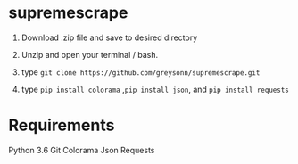 # supremescrape
1. Download .zip file and save to desired directory

2. Unzip and open your terminal / bash.

3. type ```git clone https://github.com/greysonn/supremescrape.git```

4. type ```pip install colorama``` ,```pip install json```, and ```pip install requests```


# Requirements

Python 3.6
Git
Colorama
Json
Requests
